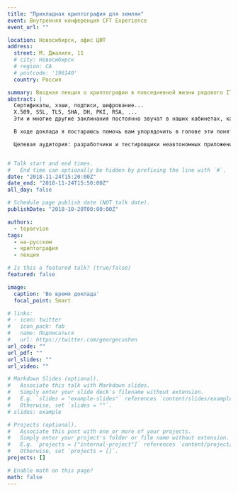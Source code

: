 ```yaml
---
title: "Прикладная криптография для землян"
event: Внутренняя конференция CFT Experience
event_url: ""

location: Новосибирск, офис ЦФТ
address:
  street: М. Джалиля, 11
  # city: Новосибирск
  # region: CA
  # postcode: '196140'
  country: Россия

summary: Вводная лекция о криптографии в повседневной жизни рядового IT-шника
abstract: |
  Сертификаты, хэши, подписи, шифрование...  
  X.509, SSL, TLS, SHA, DH, PKI, RSA, ...  
  Эти и многие другие заклинания постоянно звучат в наших кабинетах, как только дело касается защиты интеграций между системами. К сожалению, не всегда мы ориентируемся в этих понятиях так хорошо, как того требуют решаемые задачи &mdash; приходится в спешке гуглить непонятные термины, плетя из них в голове непролазную паутину, легко выпадающую из памяти на второй день...

  В ходе доклада я постараюсь помочь вам упорядочить в голове эти понятия. Не претендуя на академическую точность, мы разложим их по полочкам от простых к сложным: начнем со школьных примитивов и поднимемся до протокола TLS, останавливаясь лишь на моментах, важных для понимания и применения в повседневных задачах.

  Целевая аудитория: разработчики и тестировщики неавтономных приложений (на любых языках и технологиях)


# Talk start and end times.
#   End time can optionally be hidden by prefixing the line with `#`.
date: "2018-11-24T15:20:00Z"
date_end: "2018-11-24T15:50:00Z"
all_day: false

# Schedule page publish date (NOT talk date).
publishDate: "2018-10-20T00:00:00Z"

authors:
  - toparvion
tags:
  - на-русском
  - криптография
  - лекция

# Is this a featured talk? (true/false)
featured: false

image:
  caption: 'Во время доклада'
  focal_point: Smart

# links:
# - icon: twitter
#   icon_pack: fab
#   name: Подписаться
#   url: https://twitter.com/georgecushen
url_code: ""
url_pdf: ""
url_slides: ""
url_video: ""

# Markdown Slides (optional).
#   Associate this talk with Markdown slides.
#   Simply enter your slide deck's filename without extension.
#   E.g. `slides = "example-slides"` references `content/slides/example-slides.md`.
#   Otherwise, set `slides = ""`.
# slides: example

# Projects (optional).
#   Associate this post with one or more of your projects.
#   Simply enter your project's folder or file name without extension.
#   E.g. `projects = ["internal-project"]` references `content/project/deep-learning/index.md`.
#   Otherwise, set `projects = []`.
projects: []

# Enable math on this page?
math: false
---
```

